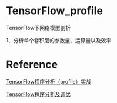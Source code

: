 # TensorFlow_profile
TensorFlow下网络模型剖析

1、分析单个卷积层的参数量、运算量以及效率

# Reference
[TensorFlow程序分析（profile）实战](https://blog.csdn.net/u014061630/article/details/82872115?depth_1-utm_source=distribute.pc_relevant.none-task-blog-BlogCommendFromBaidu-7&utm_source=distribute.pc_relevant.none-task-blog-BlogCommendFromBaidu-7)

[TensorFlow程序分析及调优](https://blog.csdn.net/u014061630/article/details/82799009)
